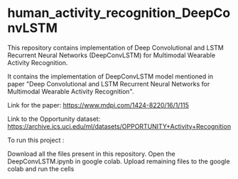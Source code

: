 # human_activity_recognition_DeepConvLSTM
This repository contains implementation of Deep Convolutional and LSTM Recurrent Neural Networks (DeepConvLSTM) for Multimodal Wearable Activity Recognition.

It contains the implementation of DeepConvLSTM model mentioned in paper "Deep Convolutional and LSTM Recurrent Neural Networks for Multimodal Wearable Activity Recognition".

Link for the paper: https://www.mdpi.com/1424-8220/16/1/115

Link to the Opportunity dataset: https://archive.ics.uci.edu/ml/datasets/OPPORTUNITY+Activity+Recognition

To run this project :

Download all the files present in this repository.
Open the DeepConvLSTM.ipynb in google colab.
Upload remaining files to the google colab and run the cells

